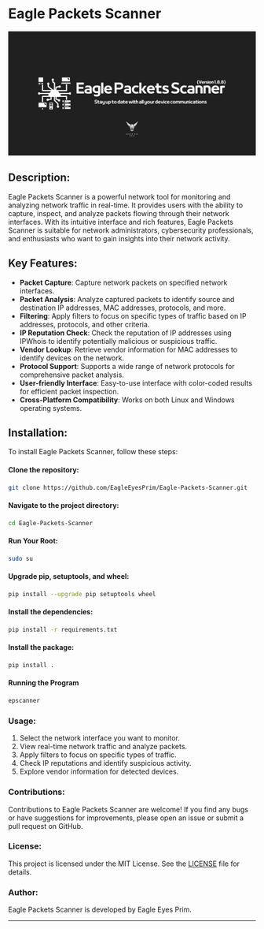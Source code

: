 # Eagle Packets Scanner
![EPS Logo](https://github.com/EagleEyesPrim/Eagle-Packets-Scanner/blob/f853acde04e2b7656a1ab168037859622d808718/Eagle%20Packets%20Scanner%20%7B%20Version%201.8.8%20%7D.png)


## Description:
Eagle Packets Scanner is a powerful network tool for monitoring and analyzing network traffic in real-time. It provides users with the ability to capture, inspect, and analyze packets flowing through their network interfaces. With its intuitive interface and rich features, Eagle Packets Scanner is suitable for network administrators, cybersecurity professionals, and enthusiasts who want to gain insights into their network activity.

## Key Features:
- **Packet Capture**: Capture network packets on specified network interfaces.
- **Packet Analysis**: Analyze captured packets to identify source and destination IP addresses, MAC addresses, protocols, and more.
- **Filtering**: Apply filters to focus on specific types of traffic based on IP addresses, protocols, and other criteria.
- **IP Reputation Check**: Check the reputation of IP addresses using IPWhois to identify potentially malicious or suspicious traffic.
- **Vendor Lookup**: Retrieve vendor information for MAC addresses to identify devices on the network.
- **Protocol Support**: Supports a wide range of network protocols for comprehensive packet analysis.
- **User-friendly Interface**: Easy-to-use interface with color-coded results for efficient packet inspection.
- **Cross-Platform Compatibility**: Works on both Linux and Windows operating systems.

## Installation:
To install Eagle Packets Scanner, follow these steps:
#### Clone the repository:
```bash
git clone https://github.com/EagleEyesPrim/Eagle-Packets-Scanner.git
```
#### Navigate to the project directory:
```bash
cd Eagle-Packets-Scanner
```
#### Run Your Root:
```bash
sudo su
```
#### Upgrade pip, setuptools, and wheel:
```bash
pip install --upgrade pip setuptools wheel
```
#### Install the dependencies:
```bash
pip install -r requirements.txt
```
#### Install the package:
```bash
pip install .
```
#### Running the Program
```bash
epscanner
```

### Usage:
1. Select the network interface you want to monitor.
2. View real-time network traffic and analyze packets.
3. Apply filters to focus on specific types of traffic.
4. Check IP reputations and identify suspicious activity.
5. Explore vendor information for detected devices.

### Contributions:
Contributions to Eagle Packets Scanner are welcome! If you find any bugs or have suggestions for improvements, please open an issue or submit a pull request on GitHub.

### License:
This project is licensed under the MIT License. See the [LICENSE](LICENSE) file for details.

### Author:
Eagle Packets Scanner is developed by Eagle Eyes Prim.

---
